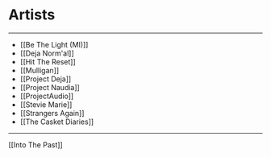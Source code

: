 # Artists

---

- [[Be The Light (MI)]]
- [[Deja Norm'al]]
- [[Hit The Reset]]
- [[Mulligan]]
- [[Project Deja]]
- [[Project Naudia]]
- [[ProjectAudio]]
- [[Stevie Marie]]
- [[Strangers Again]]
- [[The Casket Diaries]]

---

[[Into The Past]]